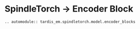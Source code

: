 # SpindleTorch -> Encoder Block
```{eval-rst}
.. automodule:: tardis_em.spindletorch.model.encoder_blocks
```